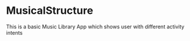 # MusicalStructure
This is a basic Music Library App which shows user with different activity intents
